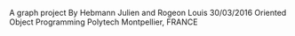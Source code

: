 A graph project
By Hebmann Julien and Rogeon Louis
30/03/2016
Oriented Object Programming
Polytech Montpellier, FRANCE
